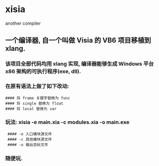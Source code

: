 # xisia
 another compiler
 
## 一个编译器, 自一个叫做 Visia 的 VB6 项目移植到xlang.

### 该项目全部代码均用 xlang 实现, 编译器能够生成 Windows 平台 x86 架构的可执行程序(exe, dll).

### 在原有语法上做了如下改动:
    #### 将 frame 关键字替换为 func
    #### 将 single 替换为 float
    #### 将 local 替换为 var
  
### 玩法: xisia -e main.xia -c modules.xia -o main.exe
     #### -e 入口模块源文件
     #### -c 其他模块源文件
     #### -o 输出目标文件
     
### 随便玩.
